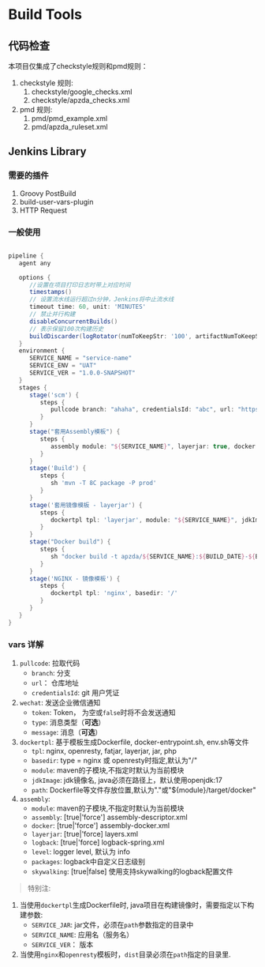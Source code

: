 # Build Tools

## 代码检查

本项目仅集成了checkstyle规则和pmd规则：

1. checkstyle 规则:
    1. checkstyle/google_checks.xml
    2. checkstyle/apzda_checks.xml
2. pmd 规则:
    1. pmd/pmd_example.xml
    2. pmd/apzda_ruleset.xml

## Jenkins Library

### 需要的插件

1. Groovy PostBuild
2. build-user-vars-plugin
3. HTTP Request

### 一般使用

```groovy

pipeline {
   agent any

   options {
      //设置在项目打印日志时带上对应时间
      timestamps()
      // 设置流水线运行超过n分钟，Jenkins将中止流水线
      timeout time: 60, unit: 'MINUTES'
      // 禁止并行构建
      disableConcurrentBuilds()
      // 表示保留100次构建历史
      buildDiscarder(logRotator(numToKeepStr: '100', artifactNumToKeepStr: '0'))
   }
   environment {
      SERVICE_NAME = "service-name"
      SERVICE_ENV = "UAT"
      SERVICE_VER = "1.0.0-SNAPSHOT"
   }
   stages {
      stage('scm') {
         steps {
            pullcode branch: "ahaha", credentialsId: "abc", url: "https://asdfadsf.com/project.git"
         }
      }
      stage("套用Assembly模板") {
         steps {
            assembly module: "${SERVICE_NAME}", layerjar: true, docker: true, assembly: true
         }
      }
      stage('Build') {
         steps {
            sh 'mvn -T 8C package -P prod'
         }
      }
      stage('套用镜像模板 - layerjar') {
         steps {
            dockertpl tpl: 'layerjar', module: "${SERVICE_NAME}", jdkImage: 'openjdk:17'
         }
      }
      stage("Docker build") {
         steps {
            sh "docker build -t apzda/${SERVICE_NAME}:${BUILD_DATE}-${BUILD_ID} --build_arg SERVICE_NAME=$SERVICE_NAME --build-arg SERVICE_VER=$SERVICE_VER --build-arg SERVICE_JAR=$SERVICE_NAME-$SERVICE_VER.jar --compress ./$SERVICE_NAME/target/docker"
         }
      }
      stage('NGINX - 镜像模板') {
         steps {
            dockertpl tpl: 'nginx', basedir: '/'
         }
      }
   }
}
```

### vars 详解

1. `pullcode`: 拉取代码
    - `branch`: 分支
    - `url`： 仓库地址
    - `credentialsId`: git 用户凭证
2. `wechat`: 发送企业微信通知
    - `token`: Token， 为空或`false`时将不会发送通知
    - `type`: 消息类型（**可选**）
    - `message`: 消息（**可选**）
3. `dockertpl`: 基于模板生成Dockerfile, docker-entrypoint.sh, env.sh等文件
    - `tpl`: nginx, openresty, fatjar, layerjar, jar, php
    - `basedir`: type = nginx 或 openresty时指定,默认为"/"
    - `module`: maven的子模块,不指定时默认为当前模块
    - `jdkImage`: jdk镜像名, java必须在路径上，默认使用openjdk:17
    - `path`: Dockerfile等文件存放位置,默认为"."或"${module}/target/docker"
4. `assembly`:
    - `module`: maven的子模块,不指定时默认为当前模块
    - `assembly`: [true|'force'] assembly-descriptor.xml
    - `docker`: [true|'force'] assembly-docker.xml
    - `layerjar`: [true|'force] layers.xml
    - `logback`: [true|'force] logback-spring.xml
    - `level`: logger level, 默认为 info
    - `packages`: logback中自定义日志级别
    - `skywalking`: [true|false] 使用支持skywalking的logback配置文件

> 特别注:

1. 当使用`dockertpl`生成Dockerfile时, java项目在构建镜像时，需要指定以下构建参数:
    * `SERVICE_JAR`: jar文件，必须在`path`参数指定的目录中
    * `SERVICE_NAME`: 应用名（服务名）
    * `SERVICE_VER`： 版本
2. 当使用`nginx`和`openresty`模板时，`dist`目录必须在`path`指定的目录里.
